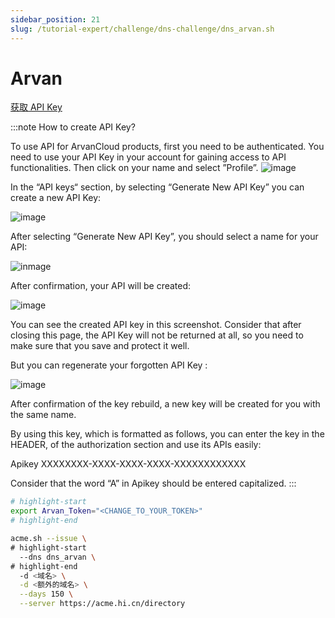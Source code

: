 ```yaml
---
sidebar_position: 21
slug: /tutorial-expert/challenge/dns-challenge/dns_arvan.sh
---
```


# Arvan

<p><a href="https://accounts.arvancloud.com/login?lang=en" className="button button--secondary button--lg text--no-decoration">获取 API Key</a></p>

:::note How to create API Key?

To use API for ArvanCloud products, first you need to be authenticated. You need to use your API Key in your account for gaining access to API functionalities. Then click on your name and select ”Profile”.
![image](https://help.arvancloud.com/hc/article_attachments/360011156539/change-information-1.png)

In the “API keys“ section, by selecting “Generate New API Key” you can create a new API Key:

![image](https://help.arvancloud.com/hc/article_attachments/360011156599/api-key-2.png)

After selecting  “Generate New API Key”, you should select a name for your API:

![inmage](https://help.arvancloud.com/hc/article_attachments/360011156639/api-key-3.png)

After confirmation, your API will be created:

![image](https://help.arvancloud.com/hc/article_attachments/360011156739/api-key-4.png)

You can see the created API key in this screenshot. Consider that after closing this page, the API Key will not be returned at all, so you need to make sure that you save and protect it well.

But you can regenerate your forgotten API Key :

![image](https://help.arvancloud.com/hc/article_attachments/360011156819/api-key-5.png)

After confirmation of the key rebuild, a new key will be created for you with the same name.

By using this key, which is formatted as follows, you can enter the key in the HEADER, of the authorization section and use its APIs easily:

Apikey XXXXXXXX-XXXX-XXXX-XXXX-XXXXXXXXXXXX

Consider that the word “A” in Apikey should be entered capitalized.
:::


```bash
# highlight-start
export Arvan_Token="<CHANGE_TO_YOUR_TOKEN>"
# highlight-end

acme.sh --issue \
# highlight-start
  --dns dns_arvan \
# highlight-end
  -d <域名> \
  -d <额外的域名> \
  --days 150 \
  --server https://acme.hi.cn/directory
```
